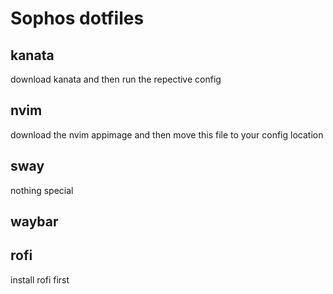 # Sophos dotfiles

## kanata
download kanata and then run the repective config

## nvim
download the nvim appimage and then move this file to your config location

## sway
nothing special

## waybar

## rofi
install rofi first
